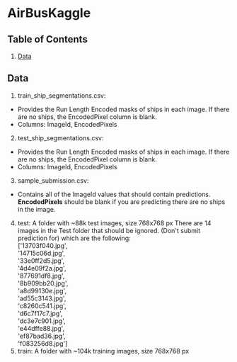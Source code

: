 # AirBusKaggle
## Table of Contents
1. [Data](#data)

<a name="data"></a>
## Data
1. train\_ship\_segmentations.csv:
* Provides the Run Length Encoded masks of ships in each image. If there are no ships, the EncodedPixel column is blank.
* Columns: ImageId, EncodedPixels
2. test\_ship\_segmentations.csv:
* Provides the Run Length Encoded masks of ships in each image. If there are no ships, the EncodedPixel column is blank.
* Columns: ImageId, EncodedPixels
3. sample\_submission.csv:
* Contains all of the ImageId values that should contain predictions. **EncodedPixels** should be blank if you are predicting there are no ships in the image.
4. test:
A folder with ~88k test images, size 768x768 px 
There are 14 images in the Test folder that should be ignored. (Don't submit prediction for) which are the following: <br>
\['13703f040.jpg', <br>
 '14715c06d.jpg', <br>
 '33e0ff2d5.jpg', <br>
 '4d4e09f2a.jpg',<br>
 '877691df8.jpg',<br>
 '8b909bb20.jpg',<br>
 'a8d99130e.jpg',<br>
 'ad55c3143.jpg',<br>
 'c8260c541.jpg',<br>
 'd6c7f17c7.jpg',<br>
 'dc3e7c901.jpg',<br>
 'e44dffe88.jpg',<br>
 'ef87bad36.jpg',<br>
 'f083256d8.jpg'\] <br>
5. train:
A folder with ~104k training images, size 768x768 px
